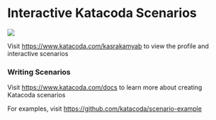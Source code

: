 # Interactive Katacoda Scenarios

[![](http://shields.katacoda.com/katacoda/kasrakamyab/count.svg)](https://www.katacoda.com/kasrakamyab "Get your profile on Katacoda.com")

Visit https://www.katacoda.com/kasrakamyab to view the profile and interactive scenarios

### Writing Scenarios
Visit https://www.katacoda.com/docs to learn more about creating Katacoda scenarios

For examples, visit https://github.com/katacoda/scenario-example
